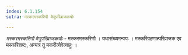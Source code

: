 ```yaml
---
index: 6.1.154
sutra: मस्करमस्करिणौ वेणुपरिव्राजकयोः

---
```

_मस्करमस्करिणौ वेणुपरिव्राजकयोः_ - मस्करमस्करिणौ । यथासंख्यमन्वयः । मस्करिग्रहणात्परिव्राजक एव मस्करिशब्दः, अन्यत्र तु मकरीत्येवेत्याहुः । 